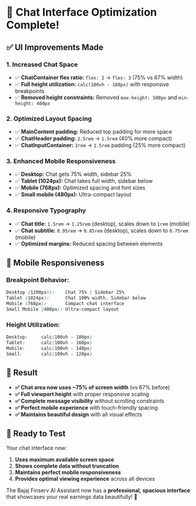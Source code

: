 # 🎯 Chat Interface Optimization Complete!

## ✅ **UI Improvements Made**

### **1. Increased Chat Space**
- ✅ **ChatContainer flex ratio:** `flex: 2` → `flex: 3` (75% vs 67% width)
- ✅ **Full height utilization:** `calc(100vh - 180px)` with responsive breakpoints
- ✅ **Removed height constraints:** Removed `max-height: 500px` and `min-height: 400px`

### **2. Optimized Layout Spacing**
- ✅ **MainContent padding:** Reduced top padding for more space
- ✅ **ChatHeader padding:** `2.5rem` → `1.5rem` (40% more compact)
- ✅ **ChatInputContainer:** `2rem` → `1.5rem` padding (25% more compact)

### **3. Enhanced Mobile Responsiveness**
- ✅ **Desktop:** Chat gets 75% width, sidebar 25%
- ✅ **Tablet (1024px):** Chat takes full width, sidebar below
- ✅ **Mobile (768px):** Optimized spacing and font sizes
- ✅ **Small mobile (480px):** Ultra-compact layout

### **4. Responsive Typography**
- ✅ **Chat title:** `1.5rem` → `1.25rem` (desktop), scales down to `1rem` (mobile)
- ✅ **Chat subtitle:** `0.95rem` → `0.85rem` (desktop), scales down to `0.75rem` (mobile)
- ✅ **Optimized margins:** Reduced spacing between elements

## 📱 **Mobile Responsiveness**

### **Breakpoint Behavior:**
```css
Desktop (1200px+):    Chat 75% | Sidebar 25%
Tablet (1024px):      Chat 100% width, Sidebar below
Mobile (768px):       Compact chat interface
Small Mobile (480px): Ultra-compact layout
```

### **Height Utilization:**
```css
Desktop:     calc(100vh - 180px)
Tablet:      calc(100vh - 160px)  
Mobile:      calc(100vh - 140px)
Small:       calc(100vh - 120px)
```

## 🎯 **Result**

- **✅ Chat area now uses ~75% of screen width** (vs 67% before)
- **✅ Full viewport height** with proper responsive scaling
- **✅ Complete message visibility** without scrolling constraints
- **✅ Perfect mobile experience** with touch-friendly spacing
- **✅ Maintains beautiful design** with all visual effects

## 🚀 **Ready to Test**

Your chat interface now:
1. **Uses maximum available screen space**
2. **Shows complete data without truncation** 
3. **Maintains perfect mobile responsiveness**
4. **Provides optimal viewing experience** across all devices

The Bajaj Finserv AI Assistant now has a **professional, spacious interface** that showcases your real earnings data beautifully! 🎨
